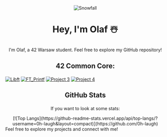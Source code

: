 <div align="center">
  <img src="https://github.com/0h-laugh/assets/raw/main/pure-css-snow-animation.gif" alt="Snowfall">
</div>

# <p align="center">Hey, I'm Olaf ☃️</p>

<p align="center">I'm Olaf, a 42 Warsaw student. Feel free to explore my GitHub repository!</p>

## <p align="center">42 Common Core:</p>

[![Libft](https://img.shields.io/badge/Project%201-Repository-blue)](https://github.com/0h-laugh/libft)
[![FT_Printf](https://img.shields.io/badge/Project%202-Repository-green)](https://github.com/0h-laugh/ft_printf)
[![Project 3](https://img.shields.io/badge/Project%203-Repository-orange)](https://github.com/your-username/project3)
[![Project 4](https://img.shields.io/badge/Project%204-Repository-red)](https://github.com/your-username/project4)

## <p align="center">GitHub Stats</p>
<p align="center">If you want to look at some stats:</p>
<div align="center">
  [![Top Langs](https://github-readme-stats.vercel.app/api/top-langs/?username=0h-laugh&layout=compact)](https://github.com/0h-laugh)
</div>
Feel free to explore my projects and connect with me!

